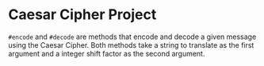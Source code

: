# Caesar Cipher Project
`#encode` and `#decode` are methods that encode and decode a given message using the Caesar Cipher. Both methods take a string to translate as the first argument and a integer shift factor as the second argument.
